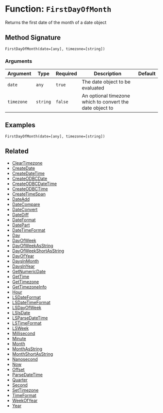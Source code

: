 [comment]: # (Note: This documentation is generated dynamically in the build process.  To modify the contents, change the javadoc on the _invoke method of the BIF class)

# Function: `FirstDayOfMonth`

Returns the first date of the month of a date object

## Method Signature
```
FirstDayOfMonth(date=[any], timezone=[string])
```
### Arguments

| Argument | Type | Required | Description | Default |
|----------|------|----------|-------------|---------|
| `date` | `any` | `true` | The date object to be evaluated |  |
| `timezone` | `string` | `false` | An optional timezone which to convert the date object to |  |

## Examples

```
FirstDayOfMonth(date=[any], timezone=[string])
```

## Related
  * [ClearTimezone](./ClearTimezone.md)
  * [CreateDate](./CreateDate.md)
  * [CreateDateTime](./CreateDateTime.md)
  * [CreateODBCDate](./CreateODBCDate.md)
  * [CreateODBCDateTime](./CreateODBCDateTime.md)
  * [CreateODBCTime](./CreateODBCTime.md)
  * [CreateTimeSpan](./CreateTimeSpan.md)
  * [DateAdd](./DateAdd.md)
  * [DateCompare](./DateCompare.md)
  * [DateConvert](./DateConvert.md)
  * [DateDiff](./DateDiff.md)
  * [DateFormat](./DateFormat.md)
  * [DatePart](./DatePart.md)
  * [DateTimeFormat](./DateTimeFormat.md)
  * [Day](./Day.md)
  * [DayOfWeek](./DayOfWeek.md)
  * [DayOfWeekAsString](./DayOfWeekAsString.md)
  * [DayOfWeekShortAsString](./DayOfWeekShortAsString.md)
  * [DayOfYear](./DayOfYear.md)
  * [DaysInMonth](./DaysInMonth.md)
  * [DaysInYear](./DaysInYear.md)
  * [GetNumericDate](./GetNumericDate.md)
  * [GetTime](./GetTime.md)
  * [GetTimezone](./GetTimezone.md)
  * [GetTimezoneInfo](./GetTimezoneInfo.md)
  * [Hour](./Hour.md)
  * [LSDateFormat](./LSDateFormat.md)
  * [LSDateTimeFormat](./LSDateTimeFormat.md)
  * [LSDayOfWeek](./LSDayOfWeek.md)
  * [LSIsDate](./LSIsDate.md)
  * [LSParseDateTime](./LSParseDateTime.md)
  * [LSTimeFormat](./LSTimeFormat.md)
  * [LSWeek](./LSWeek.md)
  * [Millisecond](./Millisecond.md)
  * [Minute](./Minute.md)
  * [Month](./Month.md)
  * [MonthAsString](./MonthAsString.md)
  * [MonthShortAsString](./MonthShortAsString.md)
  * [Nanosecond](./Nanosecond.md)
  * [Now](./Now.md)
  * [Offset](./Offset.md)
  * [ParseDateTime](./ParseDateTime.md)
  * [Quarter](./Quarter.md)
  * [Second](./Second.md)
  * [SetTimezone](./SetTimezone.md)
  * [TimeFormat](./TimeFormat.md)
  * [WeekOfYear](./WeekOfYear.md)
  * [Year](./Year.md)
